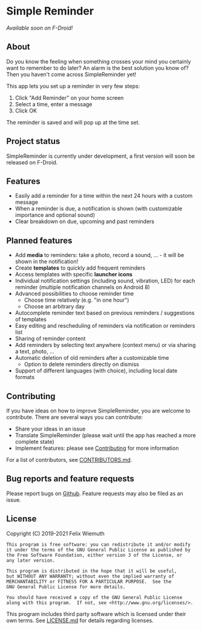 # Simple Reminder
*Available soon on F-Droid!*

## About
Do you know the feeling when something crosses your mind you certainly want to remember to do later? An alarm is the best solution you know of? Then you haven't come across SimpleReminder yet!

This app lets you set up a reminder in very few steps:

1. Click "Add Reminder" on your home screen
2. Select a time, enter a message
3. Click OK

The reminder is saved and will pop up at the time set.


## Project status
SimpleReminder is currently under development, a first version will soon be released on F-Droid.


## Features
- Easily add a reminder for a time within the next 24 hours with a custom message
- When a reminder is due, a notification is shown (with customizable importance and optional sound)
- Clear breakdown on due, upcoming and past reminders


## Planned features
- Add **media** to reminders: take a photo, record a sound, ... - it will be shown in the notification!
- Create **templates** to quickly add frequent reminders
- Access templates with specific **launcher icons**
- Individual notification settings (including sound, vibration, LED) for each reminder (multiple notification channels on Android 8)
- Advanced possibilities to choose reminder time
  - Choose time relatively (e.g. "in one hour")
  - Choose an arbitrary day
- Autocomplete reminder text based on previous reminders / suggestions of templates
- Easy editing and rescheduling of reminders via notification or reminders list
- Sharing of reminder content
- Add reminders by selecting text anywhere (context menu) or via sharing a text, photo, ...
- Automatic deletion of old reminders after a customizable time
  - Option to delete reminders directly on dismiss
- Support of different languages (with choice), including local date formats


## Contributing
If you have ideas on how to improve SimpleReminder, you are welcome to contribute. There are several ways you can contribute:
- Share your ideas in an issue
- Translate SimpleReminder (please wait until the app has reached a more complete state)
- Implement features: please see [Contributing](CONTRIBUTING.md) for more information

For a list of contributors, see [CONTRIBUTORS.md](CONTRIBUTORS.md).


## Bug reports and feature requests
Please report bugs on [Github](https://github.com/felixwiemuth/SimpleReminder/issues). Feature requests may also be filed as an issue.


## License ##

Copyright (C) 2019-2021 Felix Wiemuth


    This program is free software: you can redistribute it and/or modify
    it under the terms of the GNU General Public License as published by
    the Free Software Foundation, either version 3 of the License, or
    any later version.

    This program is distributed in the hope that it will be useful,
    but WITHOUT ANY WARRANTY; without even the implied warranty of
    MERCHANTABILITY or FITNESS FOR A PARTICULAR PURPOSE.  See the
    GNU General Public License for more details.

    You should have received a copy of the GNU General Public License
    along with this program.  If not, see <http://www.gnu.org/licenses/>.

This program includes third party software which is licensed under their own terms.
See [LICENSE.md](LICENSE.md) for details regarding licenses.
